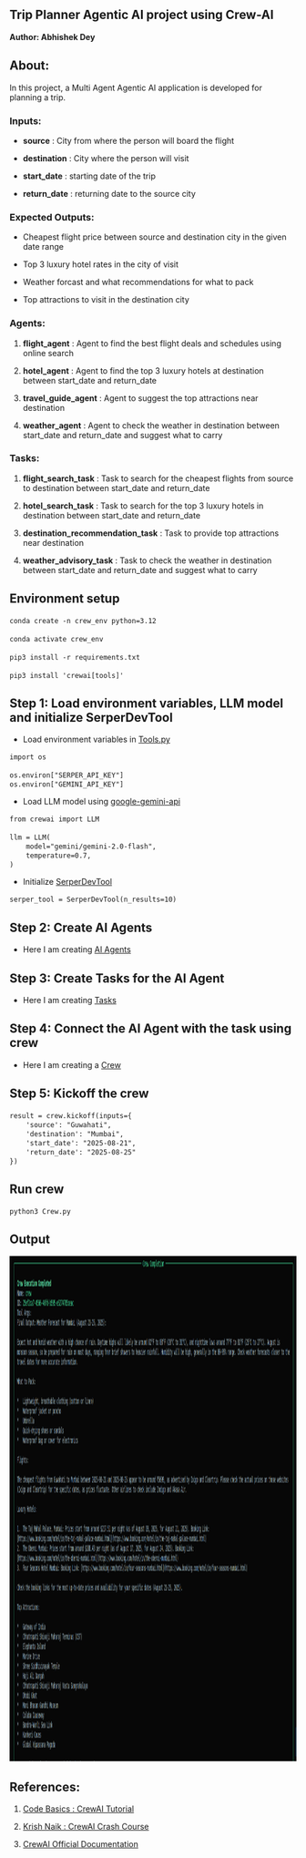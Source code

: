 ## Trip Planner Agentic AI project using Crew-AI

**Author: Abhishek Dey**

## About:

In this project, a Multi Agent Agentic AI application is developed for planning a trip. 

### Inputs:

* **source** : City from where the person will board the flight

* **destination** : City where the person will visit

* **start_date** : starting date of the trip

* **return_date** : returning date to the source city

### Expected Outputs:

* Cheapest flight price between source and destination city in the given date range

* Top 3 luxury hotel rates in the city of visit

* Weather forcast and what recommendations for what to pack

* Top attractions to visit in the destination city


### Agents:

1. **flight_agent** : Agent to find the best flight deals and schedules using online search

2. **hotel_agent** : Agent to find the top 3 luxury hotels at destination between start_date and return_date

3. **travel_guide_agent** : Agent to suggest the top attractions near destination

4. **weather_agent** : Agent to check the weather in destination between start_date and return_date and suggest what to carry


### Tasks:

1. **flight_search_task** : Task to search for the cheapest flights from source to destination between start_date and return_date

2. **hotel_search_task** : Task to search for the top 3 luxury hotels in destination between start_date and return_date

3. **destination_recommendation_task** : Task to provide top attractions near destination

4. **weather_advisory_task** : Task to check the weather in destination between start_date and return_date and suggest what to carry

## Environment setup

```
conda create -n crew_env python=3.12

conda activate crew_env

pip3 install -r requirements.txt

pip3 install 'crewai[tools]'

```

## Step 1: Load environment variables, LLM model and initialize SerperDevTool 

* Load environment variables in [Tools.py](Tools.py)

```
import os

os.environ["SERPER_API_KEY"]
os.environ["GEMINI_API_KEY"]

```

* Load LLM model using [google-gemini-api](https://docs.crewai.com/en/concepts/llms#google-gemini-api)

```
from crewai import LLM

llm = LLM(
    model="gemini/gemini-2.0-flash",
    temperature=0.7,
)

```

* Initialize [SerperDevTool](https://docs.crewai.com/en/tools/search-research/serperdevtool) 

```
serper_tool = SerperDevTool(n_results=10)

```


## Step 2: Create AI Agents

* Here I am creating [AI Agents](Agents.py) 

## Step 3: Create Tasks for the AI Agent

* Here I am creating [Tasks](Tasks.py) 

## Step 4: Connect the AI Agent with the task using crew

* Here I am creating a [Crew](Crew.py) 

## Step 5: Kickoff the crew

```
result = crew.kickoff(inputs={
    'source': "Guwahati",
    'destination': "Mumbai",
    'start_date': "2025-08-21",
    'return_date': "2025-08-25"
})

```


## Run crew

```
python3 Crew.py

```

## Output

<p align="left">
<img src="pics/1.png" width="1625" height="887">
</p>


## References:

1. [Code Basics : CrewAI Tutorial](https://www.youtube.com/watch?v=G42J2MSKyc8&t=1849s&pp=ygUHY3JldyBhaQ%3D%3D)

2. [Krish Naik : CrewAI Crash Course](https://www.youtube.com/watch?v=UV81LAb3x2g)

3. [CrewAI Official Documentation](https://docs.crewai.com/en/introduction)
